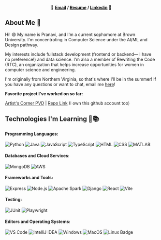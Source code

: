 
<p align="center"> 🌷 <b><a href="mailto:pranavi_lakshminarayanan@brown.edu">Email</a> / <a href="https://drive.google.com/file/d/1vZPIprvK4rbIusHf4lfqKPaO1AIDB8md/view?usp=sharing">Resume</a> / <a href="www.linkedin.com/in/prlakshm">Linkedin</a></b> 🌷 </p>

## About Me 👋

Hi! 😄 My name is Pranavi, and I'm a current sophomore at Brown University. I'm concentrating in Computer Science under the AI/ML and Design pathway. 

My interests include fullstack development (frontend or backend— I have no preference!) and data science.  I'm also a member of Rewriting the Code (RTC), an organization that helps increase opportunities for women in computer science and engineering.

I'm originally from Northern Virginia, so that's where I'll be in the summer! If you have any questions or want to chat, email me [here](mailto:pranavi_lakshminarayanan@brown.edu)!

**Favorite project I've worked on so far:** 

<a href="https://artistscornerpvd.github.io">Artist's Corner PVD</a> | <a href="https://github.com/artistscornerpvd/artistscornerpvd.github.io">Repo Link</a> (I own this github account too)



<!-- More info on badges: https://github.com/badges/shields/blob/master/doc/logos.md -->
<!-- SimpleIcons: https://simpleicons.org/ -->

## Technologies I'm Learning 🎒📚

#### Programming Languages:

![Python](http://img.shields.io/badge/-Python-3776AB?style=flat-square&logo=python&logoColor=fff7a1)
![Java](http://img.shields.io/badge/-Java-007396?style=flat-square&logo=java&logoColor=ffffff)
![JavaScript](https://img.shields.io/badge/-JavaScript-%23F7DF1C?style=flat-square&logo=javascript&logoColor=000000&color=d1b01f)
![TypeScript](https://img.shields.io/badge/-TypeScript-%23282C34?style=flat-square&logo=typescript&logoColor=ffffff&color=007acc)
![HTML](https://img.shields.io/badge/-HTML-%23282C34?style=flat-square&logo=html5&lo&logoColor=ffffff&color=e34c26)
![CSS](https://img.shields.io/badge/-CSS-%23282C34?style=flat-square&logo=css3&logoColor=379AD6)
![MATLAB](https://img.shields.io/badge/-MATLAB-%232C2D72?style=flat-square)



#### Databases and Cloud Services:

![MongoDB](https://img.shields.io/badge/-MongoDB-47A248?style=flat-square&logo=mongodb&logoColor=ffffff)
![AWS](https://img.shields.io/badge/-AWS-%23282C34?style=flat-square&logo=amazon-aws)



#### Frameworks and Tools:

![Express](https://img.shields.io/badge/-Express-%23282C34?style=flat-square&logo=express)
![Node.js](https://img.shields.io/badge/-Node.js-%23282C34?style=flat-square&logo=node.js&logoColor=ffffff&color=3c873a)
![Apache Spark](https://img.shields.io/badge/-Apache%20Spark-%23282C34?style=flat-square&logo=apache-spark&logoColor=ffffff&color=E4682A)
![Django](https://img.shields.io/badge/-Django-%23282C34?style=flat-square&logo=django&color=14452f)
![React](https://img.shields.io/badge/-React-%23282C34?style=flat-square&logo=react)
![Vite](https://img.shields.io/badge/-Vite-%23282C34?style=flat-square&logo=vite&logoColor=ffffff&color=6a5acd)



#### Testing:
![JUnit](https://img.shields.io/badge/-JUnit-%23007ACC?style=flat-square&logo=junit5&logoColor=white)
![Playwright](https://img.shields.io/badge/-Playwright-%23008eff?style=flat-square&logo=playwright&logoColor=white)



#### Editors and Operating Systems:

![VS Code](http://img.shields.io/badge/-VS%20Code-007ACC?style=flat-square&logo=visual-studio-code&logoColor=ffffff)
![IntelliJ IDEA](http://img.shields.io/badge/-IntelliJ%20IDEA-000000?style=flat-square&logo=intellij-idea&logoColor=ffffff)
![Windows](https://img.shields.io/badge/-Windows-%230078D4?logo=windows&style=flat-square&color=00a4ef)
![MacOS](https://img.shields.io/badge/-MacOS-%23000000?logo=apple&style=flat-square&color=808080)
![Linux Badge](https://img.shields.io/badge/-Linux-%23FCC624?logo=linux&style=flat-square&logoColor=000000)



